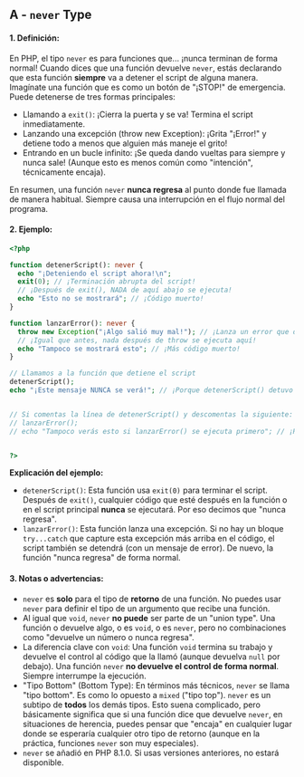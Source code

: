 ## A - `never` Type

#### 1. **Definición:**

En PHP, el tipo `never` es para funciones que... ¡nunca terminan de forma normal! Cuando dices que una función devuelve `never`, estás declarando que esta función **siempre** va a detener el script de alguna manera. Imagínate una función que es como un botón de "¡STOP!" de emergencia. Puede detenerse de tres formas principales:

- Llamando a `exit()`: ¡Cierra la puerta y se va! Termina el script inmediatamente.
- Lanzando una excepción (throw new Exception): ¡Grita "¡Error!" y detiene todo a menos que alguien más maneje el grito!
- Entrando en un bucle infinito: ¡Se queda dando vueltas para siempre y nunca sale! (Aunque esto es menos común como "intención", técnicamente encaja).

En resumen, una función `never` **nunca regresa** al punto donde fue llamada de manera habitual. Siempre causa una interrupción en el flujo normal del programa.

#### 2. **Ejemplo:**

```php
<?php

function detenerScript(): never {
  echo "¡Deteniendo el script ahora!\n";
  exit(0); // ¡Terminación abrupta del script!
  // ¡Después de exit(), NADA de aquí abajo se ejecuta!
  echo "Esto no se mostrará"; // ¡Código muerto!
}

function lanzarError(): never {
  throw new Exception("¡Algo salió muy mal!"); // ¡Lanza un error que detiene la función (y posiblemente el script)!
  // ¡Igual que antes, nada después de throw se ejecuta aquí!
  echo "Tampoco se mostrará esto"; // ¡Más código muerto!
}

// Llamamos a la función que detiene el script
detenerScript();
echo "¡Este mensaje NUNCA se verá!"; // ¡Porque detenerScript() detuvo el script antes!


// Si comentas la línea de detenerScript() y descomentas la siguiente:
// lanzarError();
// echo "Tampoco verás esto si lanzarError() se ejecuta primero"; // ¡Porque lanzarError() lanza un error!


?>
```

**Explicación del ejemplo:**

- `detenerScript()`: Esta función usa `exit(0)` para terminar el script. Después de `exit()`, cualquier código que esté después en la función o en el script principal **nunca** se ejecutará. Por eso decimos que "nunca regresa".
- `lanzarError()`: Esta función lanza una excepción. Si no hay un bloque `try...catch` que capture esta excepción más arriba en el código, el script también se detendrá (con un mensaje de error). De nuevo, la función "nunca regresa" de forma normal.

#### 3. **Notas o advertencias:**

- `never` es **solo** para el tipo de **retorno** de una función. No puedes usar `never` para definir el tipo de un argumento que recibe una función.
- Al igual que `void`, `never` **no puede** ser parte de un "union type". Una función o devuelve algo, o es `void`, o es `never`, pero no combinaciones como "devuelve un número o nunca regresa".
- La diferencia clave con `void`: Una función `void` termina su trabajo y devuelve el control al código que la llamó (aunque devuelva `null` por debajo). Una función `never` **no devuelve el control de forma normal**. Siempre interrumpe la ejecución.
- "Tipo Bottom" (Bottom Type): En términos más técnicos, `never` se llama "tipo bottom". Es como lo opuesto a `mixed` ("tipo top"). `never` es un subtipo de **todos** los demás tipos. Esto suena complicado, pero básicamente significa que si una función dice que devuelve `never`, en situaciones de herencia, puedes pensar que "encaja" en cualquier lugar donde se esperaría cualquier otro tipo de retorno (aunque en la práctica, funciones `never` son muy especiales).
- `never` se añadió en PHP 8.1.0. Si usas versiones anteriores, no estará disponible.
